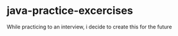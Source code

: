 # java-practice-excercises
While practicing to an interview, i decide to create this for the future
